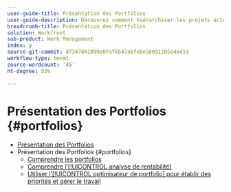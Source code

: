 ```yaml
---
user-guide-title: Présentation des Portfolios
user-guide-description: Découvrez comment hiérarchiser les projets actuels et proposés en fonction de leur coût, de leur valeur, de leur risque et de leur alignement sur les objectifs de votre entreprise.
breadcrumb-title: Présentation des Portfolios
solution: Workfront
sub-product: Work Management
index: y
source-git-commit: d7347d41099e0faf6b47a6fe0e58091105e4e41d
workflow-type: tm+mt
source-wordcount: '45'
ht-degree: 33%

---
```




# Présentation des Portfolios {#portfolios}

+ [Présentation des Portfolios](overview.md)
+ Présentation des Portfolios {#portfolios}
   + [Comprendre les portfolios](overview-of-adobe-workfront-portfolios.md)
   + [Comprendre l’[!UICONTROL analyse de rentabilité]](introduction-to-the-business-case.md)
   + [Utiliser l’[!UICONTROL optimisateur de portfolio] pour établir des priorités et gérer le travail](prioritize-and-manage-work-with-portfolios.md)

